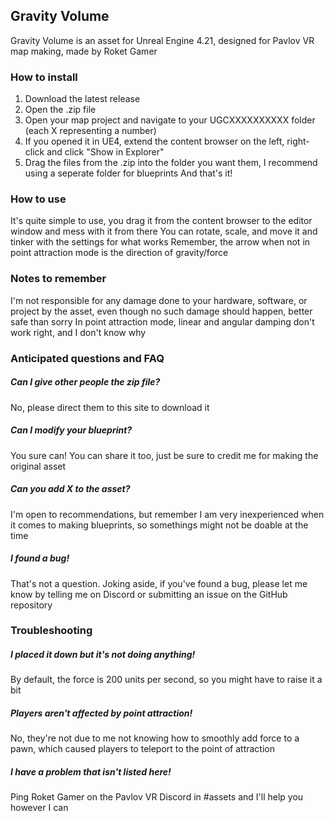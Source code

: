 ## Gravity Volume
Gravity Volume is an asset for Unreal Engine 4.21, designed for Pavlov VR map making, made by Roket Gamer

### How to install
1. Download the latest release
2. Open the .zip file
3. Open your map project and navigate to your UGCXXXXXXXXXX folder (each X representing a number)
4. If you opened it in UE4, extend the content browser on the left, right-click and click "Show in Explorer"
5. Drag the files from the .zip into the folder you want them, I recommend using a seperate folder for blueprints
And that's it!

### How to use
It's quite simple to use, you drag it from the content browser to the editor window and mess with it from there
You can rotate, scale, and move it and tinker with the settings for what works
Remember, the arrow when not in point attraction mode is the direction of gravity/force

### Notes to remember
I'm not responsible for any damage done to your hardware, software, or project by the asset, even though no such damage should happen, better safe than sorry
In point attraction mode, linear and angular damping don't work right, and I don't know why

### Anticipated questions and FAQ
##### Can I give other people the zip file?
No, please direct them to this site to download it

##### Can I modify your blueprint?
You sure can! You can share it too, just be sure to credit me for making the original asset

##### Can you add X to the asset?
I'm open to recommendations, but remember I am very inexperienced when it comes to making blueprints, so somethings might not be doable at the time

##### I found a bug!
That's not a question.
Joking aside, if you've found a bug, please let me know by telling me on Discord or submitting an issue on the GitHub repository

### Troubleshooting
##### I placed it down but it's not doing anything!
By default, the force is 200 units per second, so you might have to raise it a bit

##### Players aren't affected by point attraction!
No, they're not due to me not knowing how to smoothly add force to a pawn, which caused players to teleport to the point of attraction

##### I have a problem that isn't listed here!
Ping Roket Gamer on the Pavlov VR Discord in #assets and I'll help you however I can
